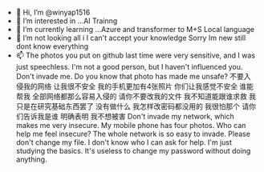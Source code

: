 - 👋 Hi, I’m @winyap1516
- 👀 I’m interested in ...AI Trainng
- 🌱 I’m currently learning ...Azure and transformer to M+S Local language
- 💞️ I’m not looking all i I can't accept your knowledge Sorry Im new still dont know everything
- 📫 The photos you put on github last time were very sensitive, and I was just speechless.
I'm not a good person, but I haven't influenced you. Don't invade me.
Do you know that photo has made me unsafe?
不要入侵我的网络  让我很不安全 我的手机更加有4张照片 你们让我感觉不安全
谁能帮我 全部网络都那么容易入侵的
请你不要改我的文件 我不知道能跟谁求救
我只是在研究基础东西罢了 没有做什么 我怎样改密码都没用的 
我很怕那个 请你们告诉我是谁 明确表明 我不想被害 
Don't invade my network, which makes me very insecure. My mobile phone has four photos. Who can help me feel insecure? The whole network is so easy to invade. Please don't change my file. I don't know who I can ask for help. I'm just studying the basics. It's useless to change my password without doing anything.
<!---
winyap1516/winyap1516 is a ✨ special ✨ repository because its `README.md` (this file) appears on your GitHub profile.
You can click the Preview link to take a look at your changes.
--->
